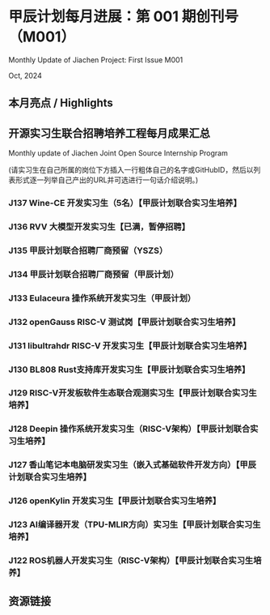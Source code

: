 # 甲辰计划每月进展：第 001 期创刊号（M001）

Monthly Update of Jiachen Project: First Issue M001

Oct, 2024

## 本月亮点 / Highlights

## 开源实习生联合招聘培养工程每月成果汇总

Monthly update of Jiachen Joint Open Source Internship Program

(请实习生在自己所属的岗位下方插入一行粗体自己的名字或GitHubID，然后以列表形式逐一列举自己产出的URL并可选进行一句话介绍说明。)

### J137  Wine-CE 开发实习生（5名）【甲辰计划联合实习生培养】

### J136 RVV 大模型开发实习生【已满，暂停招聘】

### J135 甲辰计划联合招聘厂商预留（YSZS）

### J134 甲辰计划联合招聘厂商预留（甲辰计划）

### J133 Eulaceura 操作系统开发实习生（甲辰计划）

### J132 openGauss RISC-V 测试岗【甲辰计划联合实习生培养】

### J131 libultrahdr RISC-V 开发实习生【甲辰计划联合实习生培养】

### J130 BL808 Rust支持库开发实习生【甲辰计划联合实习生培养】

### J129 RISC-V开发板软件生态联合观测实习生【甲辰计划联合实习生培养】

### J128 Deepin 操作系统开发实习生（RISC-V架构）【甲辰计划联合实习生培养】

### J127 香山笔记本电脑研发实习生（嵌入式基础软件开发方向）【甲辰计划联合实习生培养】

### J126 openKylin 开发实习生【甲辰计划联合实习生培养】

### J123 AI编译器开发（TPU-MLIR方向）实习生【甲辰计划联合实习生培养】

### J122 ROS机器人开发实习生（RISC-V架构）【甲辰计划联合实习生培养】

## 资源链接
